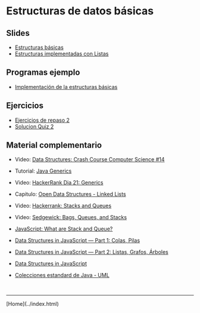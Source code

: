 # Estructuras de datos básicas

## Slides

- [Estructuras básicas](../slides/02.1-Estructuras-sem02.pdf)
- [Estructuras implementadas con Listas](../slides/02.2-Estructuras-Listas-sem03.pdf)

<!--
- [Actividad no presencial](lists.html)
-->

## Programas ejemplo

- [Implementación de la estructuras básicas](Estructuras.html)

## Ejercicios

- [Ejercicios de repaso 2](Ejercicios2.pdf)  
- [Solucion Quiz 2](ArregloConLista.java.html)  


## Material complementario

- Video: [Data Structures: Crash Course Computer Science #14](https://www.youtube.com/watch?v=DuDz6B4cqVc)  
- Tutorial: [Java Generics](https://docs.oracle.com/javase/tutorial/java/generics/index.html)  
- Video: [HackerRank Dia 21: Generics](https://www.hackerrank.com/challenges/30-generics/tutorial)  
- Capitulo: [Open Data Structures - Linked Lists](http://opendatastructures.org/ods-python/3_Linked_Lists.html)  
- Video: [Hackerrank: Stacks and Queues](https://www.youtube.com/watch?v=wjI1WNcIntg)  
- Video: [Sedgewick: Bags, Queues, and Stacks](https://www.youtube.com/watch?v=jO17GlXHXGk)  
- [JavaScript: What are Stack and Queue?](https://medium.com/javascript-in-plain-english/javascript-what-are-stack-and-queue-79df7af5a566)  
- [Data Structures in JavaScript — Part 1: Colas, Pilas](https://blog.bitsrc.io/data-structures-in-javascript-part-1-8231c9a4bc8b)  
- [Data Structures in JavaScript — Part 2: Listas, Grafos, Árboles](https://blog.bitsrc.io/data-structures-in-javascript-part-2-d0d09b761df0)  
- [Data Structures in JavaScript](https://medium.com/siliconwat/data-structures-in-javascript-1b9aed0ea17c)  

- [Colecciones estandard de Java - UML](JavaCollections.pdf)  

<BR>
<HR>
[Home](../index.html)
<BR>

